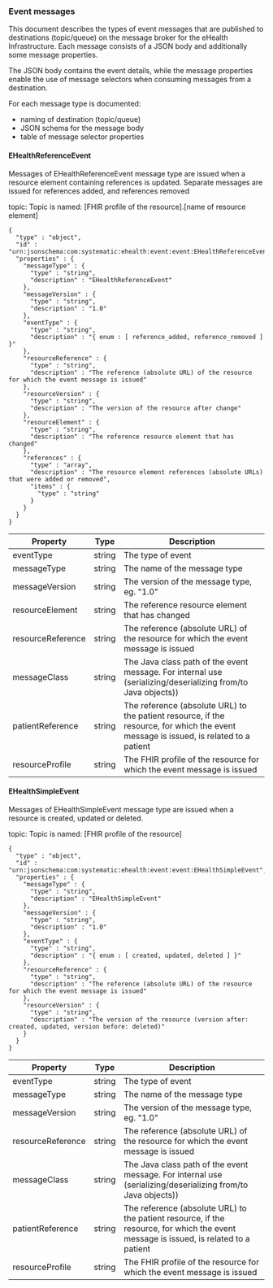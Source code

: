 ### Event messages 

This document describes the types of event messages that are published to destinations (topic/queue) on the message broker for the eHealth Infrastructure. Each message consists of a JSON body and additionally some message properties.

The JSON body contains the event details, while the message properties enable the use of message selectors when consuming messages from a destination.

For each message type is documented:
- naming of destination (topic/queue)
- JSON schema for the message body
- table of message selector properties


#### EHealthReferenceEvent
Messages of EHealthReferenceEvent message type are issued when a resource element containing references is updated. Separate messages are issued for references added, and references removed

topic: Topic is named: [FHIR profile of the resource].[name of resource element]


```
{
  "type" : "object",
  "id" : "urn:jsonschema:com:systematic:ehealth:event:event:EHealthReferenceEvent",
  "properties" : {
    "messageType" : {
      "type" : "string",
      "description" : "EHealthReferenceEvent"
    },
    "messageVersion" : {
      "type" : "string",
      "description" : "1.0"
    },
    "eventType" : {
      "type" : "string",
      "description" : "{ enum : [ reference_added, reference_removed ] }"
    },
    "resourceReference" : {
      "type" : "string",
      "description" : "The reference (absolute URL) of the resource for which the event message is issued"
    },
    "resourceVersion" : {
      "type" : "string",
      "description" : "The version of the resource after change"
    },
    "resourceElement" : {
      "type" : "string",
      "description" : "The reference resource element that has changed"
    },
    "references" : {
      "type" : "array",
      "description" : "The resource element references (absolute URLs) that were added or removed",
      "items" : {
        "type" : "string"
      }
    }
  }
}
```
| Property | Type | Description |
 | --- | --- | --- |
eventType | string | The type of event |
messageType | string | The name of the message type |
messageVersion | string | The version of the message type, eg. "1.0" |
resourceElement | string | The reference resource element that has changed |
resourceReference | string | The reference (absolute URL) of the resource for which the event message is issued |
messageClass | string | The Java class path of the event message. For internal use (serializing/deserializing from/to Java objects)) |
patientReference | string | The reference (absolute URL) to the patient resource, if the resource, for which the event message is issued, is related to a patient |
resourceProfile | string | The FHIR profile of the resource for which the event message is issued |


#### EHealthSimpleEvent
Messages of EHealthSimpleEvent message type are issued when a resource is created, updated or deleted.

topic: Topic is named: [FHIR profile of the resource]


```
{
  "type" : "object",
  "id" : "urn:jsonschema:com:systematic:ehealth:event:event:EHealthSimpleEvent",
  "properties" : {
    "messageType" : {
      "type" : "string",
      "description" : "EHealthSimpleEvent"
    },
    "messageVersion" : {
      "type" : "string",
      "description" : "1.0"
    },
    "eventType" : {
      "type" : "string",
      "description" : "{ enum : [ created, updated, deleted ] }"
    },
    "resourceReference" : {
      "type" : "string",
      "description" : "The reference (absolute URL) of the resource for which the event message is issued"
    },
    "resourceVersion" : {
      "type" : "string",
      "description" : "The version of the resource (version after: created, updated, version before: deleted)"
    }
  }
}
```
| Property | Type | Description |
 | --- | --- | --- |
eventType | string | The type of event |
messageType | string | The name of the message type |
messageVersion | string | The version of the message type, eg. "1.0" |
resourceReference | string | The reference (absolute URL) of the resource for which the event message is issued |
messageClass | string | The Java class path of the event message. For internal use (serializing/deserializing from/to Java objects)) |
patientReference | string | The reference (absolute URL) to the patient resource, if the resource, for which the event message is issued, is related to a patient |
resourceProfile | string | The FHIR profile of the resource for which the event message is issued |


